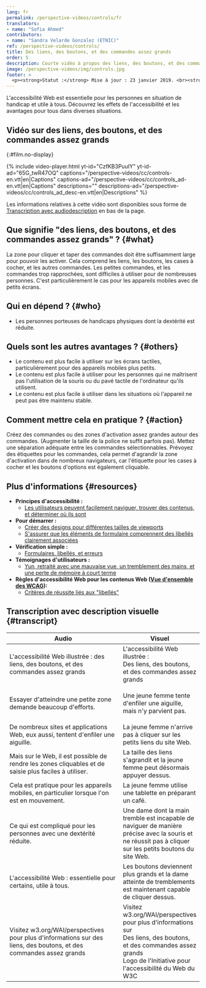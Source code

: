 ```yaml
---
lang: fr
permalink: /perspective-videos/controls/fr
translators: 
- name: "Sofia Ahmed"
contributors:
- name: "Sandra Velarde Gonzalez (ETNIC)"
ref: /perspective-videos/controls/
title: Des liens, des boutons, et des commandes assez grands
order: 5
description: Courte vidéo à propos des liens, des boutons, et des commandes assez grands pour l'accessibilité Web - de quoi s'agit-il, qui en bénéficie, et comment mettre cela en pratique.
image: /perspective-videos/img/controls.jpg
footer: >
  <p><strong>Statut :</strong> Mise à jour : 23 janvier 2019. <br><strong>Rédacteur et chef du projet :</strong> <a href="https://www.w3.org/People/shadi">Shadi Abou-Zahra</a>. Développé par le <a href="https://www.w3.org/WAI/EO/">Groupe de travail Éducation et Promotion</a> avec le soutien du projet <a href="https://www.w3.org/WAI/DEV/">WAI-DEV</a> financé par la Commission européenne (CE)<a href="./acknowledgements/">Remerciements</a>.</p>
---
```


L'accessibilité Web est essentielle pour les personnes en situation de handicap et utile à tous. Découvrez les effets de l'accessibilité et les avantages pour tous dans diverses situations.

## Vidéo sur des liens, des boutons, et des commandes assez grands
{:#film.no-display}

{% include video-player.html
    yt-id="CzfKB3PuuIY"
    yt-id-ad="65G_twR47OQ"
    captions="/perspective-videos/cc/controls-en.vtt|en|Captions"
    captions-ad="/perspective-videos/cc/controls_ad-en.vtt|en|Captions"
    descriptions=""
    descriptions-ad="/perspective-videos/cc/controls_ad_desc-en.vtt|en|Descriptions"
%}

Les informations relatives à cette vidéo sont disponibles sous forme de [Transcription avec audiodescription](#transcript) en bas de la page.

Que signifie "des liens, des boutons, et des commandes assez grands" ? {#what}
---------------------------------------------

La zone pour cliquer et taper des commandes doit être suffisamment large pour pouvoir les activer. Cela comprend les liens, les boutons, les cases à cocher, et les autres commandes. Les petites commandes, et les commandes trop rapprochées, sont difficiles à utiliser pour de nombreuses personnes. C'est particulièrement le cas pour les appareils mobiles avec de petits écrans.

Qui en dépend ? {#who}
----------------------------

-   Les personnes porteuses de handicaps physiques dont la dextérité est réduite.

Quels sont les autres avantages ? {#others}
---------------------------------

-   Le contenu est plus facile à utiliser sur les écrans tactiles, particulièrement pour des appareils mobiles plus petits.
-   Le contenu est plus facile à utiliser pour les personnes qui ne maîtrisent pas l'utilisation de la souris ou du pavé tactile de l'ordinateur qu'ils utilisent.
-   Le contenu est plus facile à utiliser dans les situations où l'appareil ne peut pas être maintenu stable.

Comment mettre cela en pratique ? {#action}
--------------------------------------

Créez des commandes ou des zones d'activation assez grandes autour des commandes.
(Augmenter la taille de la police ne suffit parfois pas).
Mettez une séparation adéquate entre les commandes sélectionnables. Prévoyez des étiquettes pour les commandes, cela permet d'agrandir la zone d'activation dans de nombreux navigateurs, car l'étiquette pour les cases à cocher et les boutons d'options est également cliquable.

Plus d'informations {#resources}
----------

-   **Principes d'accessibilité :**
    -   [Les utilisateurs peuvent facilement naviguer, trouver des contenus, et déterminer où ils sont](/fundamentals/accessibility-principles/#navigable)
-   **Pour démarrer :**
    -   [Créer des designs pour différentes tailles de viewports](/tips/designing/#create-designs-for-different-viewport-sizes) 
    -   [S'assurer que les éléments de formulaire comprennent des libellés clairement associées](/tips/designing/#ensure-that-form-elements-include-clearly-associated-labels) 
-   **Vérification simple :**
    -   [Formulaires, libellés, et erreurs](/test-evaluate/preliminary/#forms) 
-   **Témoignages d'utilisateurs :**
    -   [Yun, retraité avec une mauvaise vue, un tremblement des mains, et une perte de mémoire à court terme](/people-use-web/user-stories/#retiree)
-   **Règles d'accessibilité Web pour les contenus Web ([Vue d'ensemble des WCAG](/standards-guidelines/wcag/)):**
    -   [Critères de réussite liés aux "libellés"](https://www.w3.org/WAI/WCAG21/quickref/?tags=labels) 

## Transcription avec description visuelle {#transcript}

<table>
  <thead>
    <tr>
      <th width="65%">Audio</th>
      <th>Visuel</th>
    </tr>
  </thead>
  <tbody>
    <tr>
      <td>L'accessibilité Web illustrée : des liens, des boutons, et des commandes assez grands</td>
      <td>L'accessibilité Web illustrée :<br>
        Des liens, des boutons, et des commandes assez grands</td>
    </tr>
    <tr>
      <td>Essayer d'atteindre une petite zone demande beaucoup d'efforts.</td>
      <td><p>Une jeune femme tente d'enfiler une aiguille, mais n'y parvient pas.<br>
        </p></td>
    </tr>
    <tr>
      <td>De nombreux sites et applications Web, eux aussi, tentent d'enfiler une aiguille.</td>
      <td>La jeune femme n'arrive pas à cliquer sur les petits liens du site Web.</td>
    </tr>
    <tr>
      <td>Mais sur le Web, il est possible de rendre les zones cliquables et de saisie plus faciles à utiliser.</td>
      <td>La taille des liens s'agrandit et la jeune femme peut désormais appuyer dessus.</td>
    </tr>
    <tr>
      <td>Cela est pratique pour les appareils mobiles, en particulier lorsque l'on est en mouvement.</td>
      <td>La jeune femme utilise une tablette en préparant un café.</td>
    </tr>
    <tr>
      <td>Ce qui est compliqué pour les personnes avec une dextérité réduite.</td>
      <td>Une dame dont la main tremble est incapable de naviguer de manière précise avec la souris et ne réussit pas à cliquer sur les petits boutons du site Web.<br></td>
    </tr>
    <tr>
      <td>L'accessibilité Web : essentielle pour certains, utile à tous.</td>
      <td>Les boutons deviennent plus grands et la dame atteinte de tremblements est maintenant capable de cliquer dessus.</td>
    </tr>
    <tr>
      <td>Visitez w3.org/WAI/perspectives pour plus d'informations sur des liens, des boutons, et des commandes assez grands</td>
      <td>Visitez<br>
        w3.org/WAI/perspectives<br>
        pour plus d'informations sur<br>
        Des liens, des boutons, et des commandes assez grands<br>
        Logo de l'Initiative pour l'accessibilité du Web du W3C</td>
    </tr>
  </tbody>
</table>

